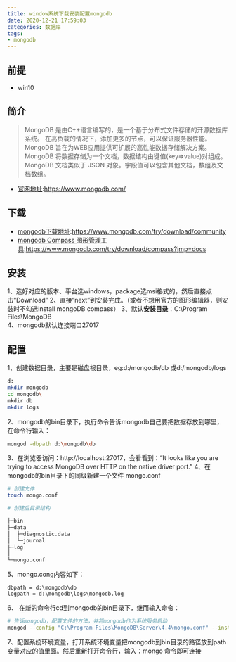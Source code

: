 ```yaml
---
title: window系统下载安装配置mongodb
date: 2020-12-21 17:59:03
categories: 数据库
tags:
- mongodb
---
```


## 前提
* win10

## 简介
> MongoDB 是由C++语言编写的，是一个基于分布式文件存储的开源数据库系统。
在高负载的情况下，添加更多的节点，可以保证服务器性能。
MongoDB 旨在为WEB应用提供可扩展的高性能数据存储解决方案。
MongoDB 将数据存储为一个文档，数据结构由键值(key=>value)对组成。MongoDB 文档类似于 JSON 对象。字段值可以包含其他文档，数组及文档数组。

* [官网地址](https://www.mongodb.com/):https://www.mongodb.com/

## 下载
* [mongodb下载地址](https://www.mongodb.com/try/download/community):https://www.mongodb.com/try/download/community
* [mongodb Compass 图形管理工具](https://www.mongodb.com/try/download/compass?jmp=docs):https://www.mongodb.com/try/download/compass?jmp=docs

## 安装
1、选好对应的版本、平台选windows，package选msi格式的，然后直接点击“Download”
2、直接“next”到安装完成。（或者不想用官方的图形编辑器，则安装时不勾选install mongoDB compass）
3、默认**安装目录**：C:\Program Files\MongoDB\
4、mongodb默认连接端口27017

## 配置
1、创建数据目录，主要是磁盘根目录，eg:d:/mongodb/db 或d:/mongodb/logs
```sh
d:
mkdir mongodb
cd mongodb\
mkdir db
mkdir logs
```
2、mongodb的bin目录下，执行命令告诉mongodb自己要把数据存放到哪里，在命令行输入：
```sh
mongod -dbpath d:\mongodb\db
```
3、在浏览器访问：http://localhost:27017，会看看到：“It looks like you are trying to access MongoDB over HTTP on the native driver port.”
4、在mongodb的bin目录下的同级新建一个文件 mongo.conf
```sh
# 创建文件
touch mongo.conf

# 创建后目录结构

├─bin
├─data
│  ├─diagnostic.data
│  └─journal
├─log
│ 
└─mongo.conf
```
5、mongo.cong内容如下：
```config
dbpath = d:\mongodb\db
logpath = d:\mongodb\logs\mongodb.log
```

6、 在新的命令行cd到mongodb的bin目录下，继而输入命令：
```sh
# 告诉mongodb，配置文件的方法，并将mongodb作为系统服务启动
mongod --config "C:\Program Files\MongoDB\Server\4.4\mongo.conf" --install -serviceName "MongoDB"
```

7、配置系统环境变量，打开系统环境变量把mongodb到bin目录的路径放到path变量对应的值里面。然后重新打开命令行，输入：mongo 命令即可连接




